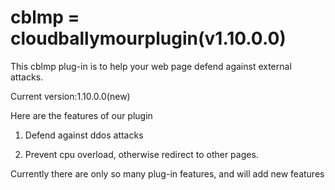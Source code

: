 # cblmp = cloudballymourplugin(v1.10.0.0)

This cblmp plug-in is to help your web page defend against external attacks.

Current version:1.10.0.0(new)

Here are the features of our plugin

1. Defend against ddos attacks

2. Prevent cpu overload, otherwise redirect to other pages.

Currently there are only so many plug-in features, and will add new features

